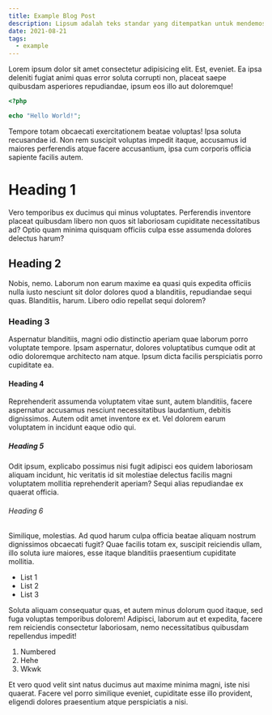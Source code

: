 ```yaml
---
title: Example Blog Post
description: Lipsum adalah teks standar yang ditempatkan untuk mendemostrasikan elemen grafis atau presentasi visual.
date: 2021-08-21
tags:
  - example
---
```

Lorem ipsum dolor sit amet consectetur adipisicing elit. Est, eveniet. Ea ipsa deleniti fugiat animi quas error soluta corrupti non, placeat saepe quibusdam asperiores repudiandae, ipsum eos illo aut doloremque!

```php
<?php

echo "Hello World!";
```

Tempore totam obcaecati exercitationem beatae voluptas! Ipsa soluta recusandae id. Non rem suscipit voluptas impedit itaque, accusamus id maiores perferendis atque facere accusantium, ipsa cum corporis officia sapiente facilis autem.

# Heading 1

Vero temporibus ex ducimus qui minus voluptates. Perferendis inventore placeat quibusdam libero non quos sit laboriosam cupiditate necessitatibus ad? Optio quam minima quisquam officiis culpa esse assumenda dolores delectus harum?

## Heading 2

Nobis, nemo. Laborum non earum maxime ea quasi quis expedita officiis nulla iusto nesciunt sit dolor dolores quod a blanditiis, repudiandae sequi quas. Blanditiis, harum. Libero odio repellat sequi dolorem?

### Heading 3

Aspernatur blanditiis, magni odio distinctio aperiam quae laborum porro voluptate tempore. Ipsam aspernatur, dolores voluptatibus cumque odit at odio doloremque architecto nam atque. Ipsum dicta facilis perspiciatis porro cupiditate ea.

#### Heading 4

Reprehenderit assumenda voluptatem vitae sunt, autem blanditiis, facere aspernatur accusamus nesciunt necessitatibus laudantium, debitis dignissimos. Autem odit amet inventore ex et. Vel dolorem earum voluptatem in incidunt eaque odio qui.

##### Heading 5

Odit ipsum, explicabo possimus nisi fugit adipisci eos quidem laboriosam aliquam incidunt, hic veritatis id sit molestiae delectus facilis magni voluptatem mollitia reprehenderit aperiam? Sequi alias repudiandae ex quaerat officia.

###### Heading 6

Similique, molestias. Ad quod harum culpa officia beatae aliquam nostrum dignissimos obcaecati fugit? Quae facilis totam ex, suscipit reiciendis ullam, illo soluta iure maiores, esse itaque blanditiis praesentium cupiditate mollitia.

- List 1
- List 2
- List 3

Soluta aliquam consequatur quas, et autem minus dolorum quod itaque, sed fuga voluptas temporibus dolorem! Adipisci, laborum aut et expedita, facere rem reiciendis consectetur laboriosam, nemo necessitatibus quibusdam repellendus impedit!

1. Numbered
2. Hehe
3. Wkwk

Et vero quod velit sint natus ducimus aut maxime minima magni, iste nisi quaerat. Facere vel porro similique eveniet, cupiditate esse illo provident, eligendi dolores praesentium atque perspiciatis a nisi.
